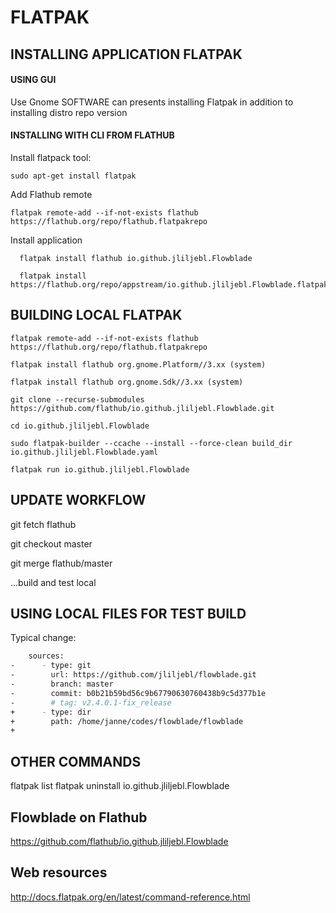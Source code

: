 # FLATPAK

## INSTALLING APPLICATION FLATPAK

#### USING GUI

Use Gnome SOFTWARE can presents installing Flatpak in addition to installing distro repo version

#### INSTALLING WITH CLI FROM FLATHUB

Install flatpack tool:

    sudo apt-get install flatpak

Add Flathub remote

    flatpak remote-add --if-not-exists flathub https://flathub.org/repo/flathub.flatpakrepo 

Install application

      flatpak install flathub io.github.jliljebl.Flowblade
    
      flatpak install https://flathub.org/repo/appstream/io.github.jliljebl.Flowblade.flatpakref

## BUILDING LOCAL FLATPAK

    flatpak remote-add --if-not-exists flathub https://flathub.org/repo/flathub.flatpakrepo
    
    flatpak install flathub org.gnome.Platform//3.xx (system)
    
    flatpak install flathub org.gnome.Sdk//3.xx (system)
    
    git clone --recurse-submodules https://github.com/flathub/io.github.jliljebl.Flowblade.git 
    
    cd io.github.jliljebl.Flowblade 
    
    sudo flatpak-builder --ccache --install --force-clean build_dir io.github.jliljebl.Flowblade.yaml 
    
    flatpak run io.github.jliljebl.Flowblade

## UPDATE WORKFLOW

git fetch flathub

git checkout master

git merge flathub/master

...build and test local

## USING LOCAL FILES FOR TEST BUILD

Typical change:

```bash
    sources:
-      - type: git
-        url: https://github.com/jliljebl/flowblade.git
-        branch: master
-        commit: b0b21b59bd56c9b67790630760438b9c5d377b1e
-        # tag: v2.4.0.1-fix_release
+      - type: dir
+        path: /home/janne/codes/flowblade/flowblade
+   
```

## OTHER COMMANDS

flatpak list
flatpak uninstall io.github.jliljebl.Flowblade

## Flowblade on Flathub

https://github.com/flathub/io.github.jliljebl.Flowblade

## Web resources

http://docs.flatpak.org/en/latest/command-reference.html
